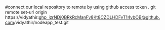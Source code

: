 #connect our local repository to remote by using github access token .
git remote set-url origin https://vidyathir: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@github.com/vidyathir/nodeapp_test.git
